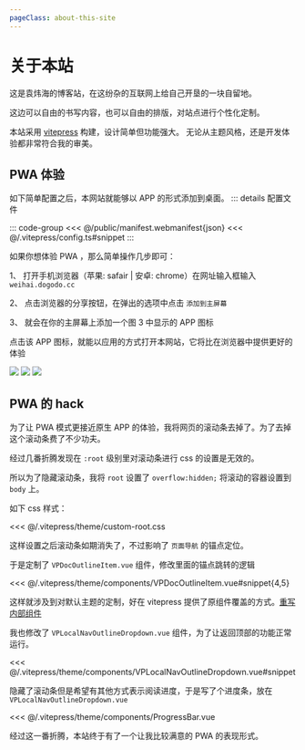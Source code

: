 ```yaml
---
pageClass: about-this-site
---
```


# 关于本站

这是袁炜海的博客站，在这纷杂的互联网上给自己开垦的一块自留地。

这边可以自由的书写内容，也可以自由的排版，对站点进行个性化定制。

本站采用 [vitepress](https://vitepress.dev/zh/) 构建，设计简单但功能强大。 无论从主题风格，还是开发体验都非常符合我的审美。

## PWA 体验

如下简单配置之后，本网站就能够以 APP 的形式添加到桌面。
::: details 配置文件

::: code-group
<<< @/public/manifest.webmanifest{json}
<<< @/.vitepress/config.ts#snippet
:::

如果你想体验 PWA ，那么简单操作几步即可：

1、 打开手机浏览器（苹果: safair | 安卓: chrome）在网址输入框输入 `weihai.dogodo.cc`

2、 点击浏览器的分享按钮，在弹出的选项中点击 `添加到主屏幕`

3、 就会在你的主屏幕上添加一个图 3 中显示的 APP 图标

点击该 APP 图标，就能以应用的方式打开本网站，它将比在浏览器中提供更好的体验

<PicturesScrollX>
    <img src="./assets/1.jpg" />
    <img src="./assets/2.jpg" />
    <img src="./assets/3.jpg" />
</PicturesScrollX>

## PWA 的 hack

为了让 PWA 模式更接近原生 APP 的体验，我将网页的滚动条去掉了。为了去掉这个滚动条费了不少功夫。

经过几番折腾发现在 `:root` 级别里对滚动条进行 css 的设置是无效的。

所以为了隐藏滚动条，我将 `root` 设置了 `overflow:hidden;` 将滚动的容器设置到 `body` 上。

如下 css 样式：

<<< @/.vitepress/theme/custom-root.css

这样设置之后滚动条如期消失了，不过影响了 `页面导航` 的锚点定位。

于是定制了 `VPDocOutlineItem.vue` 组件，修改里面的锚点跳转的逻辑

<<< @/.vitepress/theme/components/VPDocOutlineItem.vue#snippet{4,5}

这样就涉及到对默认主题的定制，好在 vitepress 提供了原组件覆盖的方式。[重写内部组件](https://vitepress.dev/zh/guide/extending-default-theme#overriding-internal-components)

我也修改了 `VPLocalNavOutlineDropdown.vue` 组件，为了让返回顶部的功能正常运行。

<<< @/.vitepress/theme/components/VPLocalNavOutlineDropdown.vue#snippet

隐藏了滚动条但是希望有其他方式表示阅读进度，于是写了个进度条，放在 `VPLocalNavOutlineDropdown.vue`

<<< @/.vitepress/theme/components/ProgressBar.vue

经过这一番折腾，本站终于有了一个让我比较满意的 PWA 的表现形式。
